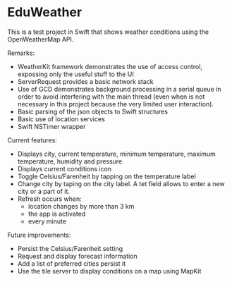 # EduWeather

This is a test project in Swift that shows weather conditions using the OpenWeatherMap API.


Remarks:

- WeatherKit framework demonstrates the use of access control, expossing only the useful stuff to the UI
- ServerRequest provides a basic network stack
- Use of GCD demonstrates background processing in a serial queue in order to avoid interfering with the main thread (even when is not necessary in this project because the very limited user interaction).
- Basic parsing of the json objects to Swift structures
- Basic use of location services
- Swift NSTimer wrapper


Current features:

- Displays city, current temperature, minimum temperature, maximum temperature, humidity and pressure
- Displays current conditions icon
- Toggle Celsius/Farenheit by tapping on the temperature label
- Change city by taping on the city label. A tet field allows to enter a new city or a part of it.
- Refresh occurs when:
  - location changes by more than 3 km
  - the app is activated
  - every minute

Future improvements:

- Persist the Celsius/Farenheit setting
- Request and display forecast information
- Add a list of preferred cities persist it
- Use the tile server to display conditions on a map using MapKit
